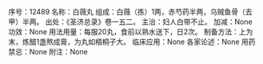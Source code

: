 序号：12489
名称：白薇丸
组成：白薇（拣）1两，赤芍药半两，乌贼鱼骨（去甲）半两。
出处：《圣济总录》卷一五二。
主治：妇人白带不止。
加减：None
功效：None
用法用量：每服20丸，食前以熟水送下，日2次。
制备方法：上为末，炼醋1盏熬成膏，为丸如梧桐子大。
临床应用：None
各家论述：None
用药禁忌：None
附注：None
